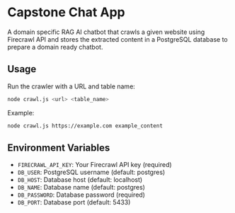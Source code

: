 # Capstone Chat App

A domain specific RAG AI chatbot that crawls a given website using Firecrawl API and stores the extracted content in a PostgreSQL database to prepare a domain ready chatbot.

## Usage

Run the crawler with a URL and table name:

```bash
node crawl.js <url> <table_name>
```

Example:
```bash
node crawl.js https://example.com example_content
```

## Environment Variables

- `FIRECRAWL_API_KEY`: Your Firecrawl API key (required)
- `DB_USER`: PostgreSQL username (default: postgres)
- `DB_HOST`: Database host (default: localhost)
- `DB_NAME`: Database name (default: postgres)
- `DB_PASSWORD`: Database password (required)
- `DB_PORT`: Database port (default: 5433)